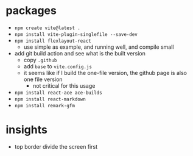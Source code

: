 # packages

-   `npm create vite@latest .`
-   `npm install vite-plugin-singlefile --save-dev`
-   `npm install flexlayout-react`
    -   use simple as example, and running well, and compile small
-   add git build action and see what is the built version
    -   copy `.github`
    -   add `base` to `vite.config.js`
    -   it seems like if I build the one-file version, the github page is also one file version
        -   not critical for this usage
-   `npm install react-ace ace-builds`
-   `npm install react-markdown`
-   `npm install remark-gfm`

# insights

-   top border divide the screen first
